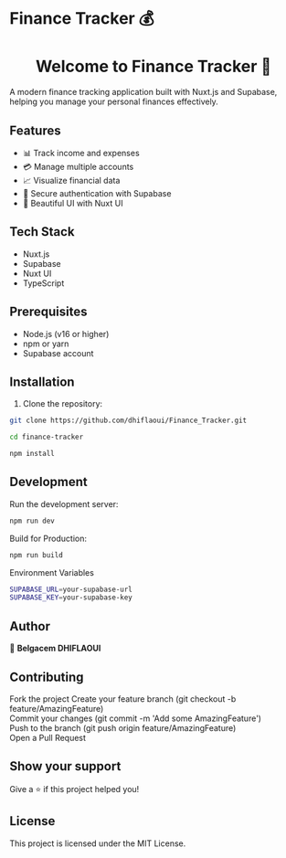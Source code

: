 # Finance Tracker 💰

<h1 align="center">Welcome to Finance Tracker 👋</h1>

A modern finance tracking application built with Nuxt.js and Supabase, helping you manage your personal finances effectively.

## Features

- 📊 Track income and expenses
- 💳 Manage multiple accounts
- 📈 Visualize financial data
- 🔐 Secure authentication with Supabase
- 🎨 Beautiful UI with Nuxt UI

## Tech Stack

- Nuxt.js
- Supabase
- Nuxt UI
- TypeScript

## Prerequisites

- Node.js (v16 or higher)
- npm or yarn
- Supabase account

## Installation

1. Clone the repository:

```bash
git clone https://github.com/dhiflaoui/Finance_Tracker.git

cd finance-tracker

npm install
```

## Development

Run the development server:

```bash
npm run dev
```

Build for Production:

```bash
npm run build
```

Environment Variables

```bash
SUPABASE_URL=your-supabase-url
SUPABASE_KEY=your-supabase-key
```

## Author

👤 **Belgacem DHIFLAOUI**

## Contributing

Fork the project
Create your feature branch (git checkout -b feature/AmazingFeature) <br />
Commit your changes (git commit -m 'Add some AmazingFeature') <br />
Push to the branch (git push origin feature/AmazingFeature) <br />
Open a Pull Request

## Show your support

Give a ⭐️ if this project helped you!

## License

This project is licensed under the MIT License.
